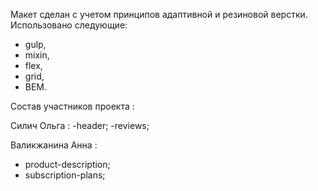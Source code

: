 Макет сделан с учетом принципов адаптивной и резиновой верстки.
Использовано следующие:
- gulp,
- mixin,
- flex,
- grid,
- BEM.



Состав участников проекта :

Силич Ольга :
-header;
-reviews;

Валикжанина Анна :
- product-description;
- subscription-plans;




